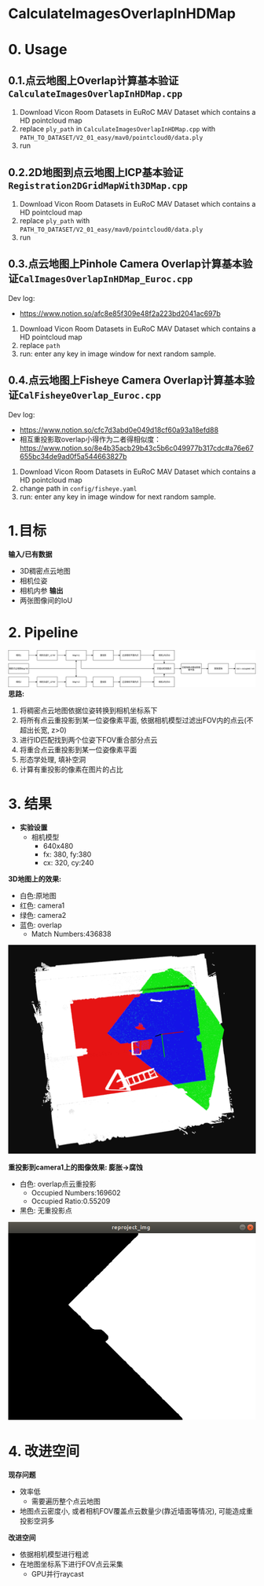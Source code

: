 # CalculateImagesOverlapInHDMap


# 0. Usage

## 0.1.点云地图上Overlap计算基本验证`CalculateImagesOverlapInHDMap.cpp`

1. Download Vicon Room Datasets in EuRoC MAV Dataset which contains a HD pointcloud map
2. replace `ply_path` in `CalculateImagesOverlapInHDMap.cpp` with `PATH_TO_DATASET/V2_01_easy/mav0/pointcloud0/data.ply`
3. run

## 0.2.2D地图到点云地图上ICP基本验证`Registration2DGridMapWith3DMap.cpp`

1. Download Vicon Room Datasets in EuRoC MAV Dataset which contains a HD pointcloud map
2. replace `ply_path` with `PATH_TO_DATASET/V2_01_easy/mav0/pointcloud0/data.ply`
3. run

## 0.3.点云地图上Pinhole Camera Overlap计算基本验证`CalImagesOverlapInHDMap_Euroc.cpp`

Dev log: 
- https://www.notion.so/afc8e85f309e48f2a223bd2041ac697b

1. Download Vicon Room Datasets in EuRoC MAV Dataset which contains a HD pointcloud map
2. replace `path`
3. run: enter any key in image window for next random sample.


## 0.4.点云地图上Fisheye Camera Overlap计算基本验证`CalFisheyeOverlap_Euroc.cpp`

Dev log:
- https://www.notion.so/cfc7d3abd0e049d18cf60a93a18efd88
- 相互重投影取overlap小得作为二者得相似度：https://www.notion.so/8e4b35acb29b43c5b6c049977b317cdc#a76e67655bc34de9ad0f5a544663827b

1. Download Vicon Room Datasets in EuRoC MAV Dataset which contains a HD pointcloud map
2. change path in `config/fisheye.yaml`
3. run: enter any key in image window for next random sample.


# 1.目标
**输入/已有数据**
- 3D稠密点云地图
- 相机位姿
- 相机内参
**输出**
- 两张图像间的IoU

# 2. Pipeline
![pipeline](img/pipeline.png)
**思路:**
1. 将稠密点云地图依据位姿转换到相机坐标系下
2. 将所有点云重投影到某一位姿像素平面, 依据相机模型过滤出FOV内的点云(不超出长宽, z>0)
3. 进行ID匹配找到两个位姿下FOV重合部分点云
4. 将重合点云重投影到某一位姿像素平面
5. 形态学处理, 填补空洞
6. 计算有重投影的像素在图片的占比

# 3. 结果

- **实验设置**
    - 相机模型
        - 640x480
        - fx: 380, fy:380
        - cx: 320, cy:240

**3D地图上的效果:**

- 白色:原地图
- 红色: camera1
- 绿色: camera2
- 蓝色: overlap
    - Match Numbers:436838

![project_3dmap](img/project_3dmap.png)

**重投影到camera1上的图像效果: 膨胀→腐蚀**

- 白色: overlap点云重投影
    - Occupied Numbers:169602
    - Occupied Ratio:0.55209
- 黑色: 无重投影点

![reproject_img](img/reproject_img.png)

# **4. 改进空间**

**现存问题**

- 效率低
    - 需要遍历整个点云地图
- 地图点云密度小, 或者相机FOV覆盖点云数量少(靠近墙面等情况), 可能造成重投影空洞多

**改进空间**

- 依据相机模型进行粗滤
- 在地图坐标系下进行FOV点云采集
    - GPU并行raycast

